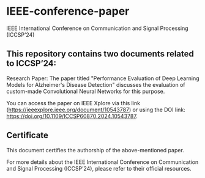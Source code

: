 # IEEE-conference-paper
IEEE International Conference on Communication and Signal Processing (ICCSP’24)

## This repository contains two documents related to ICCSP’24:
Research Paper: The paper titled "Performance Evaluation of Deep Learning Models for Alzheimer's Disease Detection" discusses the evaluation of custom-made Convolutional Neural Networks for this purpose.

You can access the paper on IEEE Xplore via this link (https://ieeexplore.ieee.org/document/10543787) or using the DOI link: https://doi.org/10.1109/ICCSP60870.2024.10543787.

## Certificate
This document certifies the authorship of the above-mentioned paper.

For more details about the IEEE International Conference on Communication and Signal Processing (ICCSP’24), please refer to their official resources.
